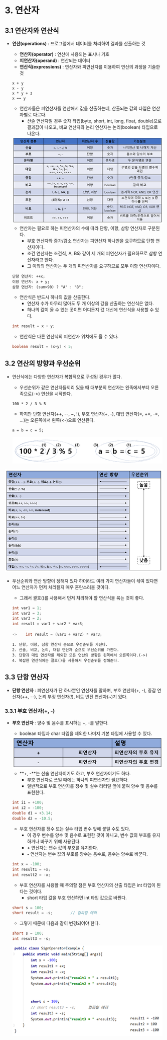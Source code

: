 # 3. 연산자

## 3.1 연산자와 연산식

- **연산(operations)** : 프로그램에서 데이터를 처리하여 결과를 산출하는 것

  - **연산자(operator)** : 연산에 사용되는 표시나 기호
  - **피연산자(operand)** : 연산되는 데이터
  - **연산식(expressions)** : 연산자와 피연산자를 이용하여 연산의 과정을 기술한 것

  ```
  x + y
  x - y
  x * y + z
  x == y
  ```

  - 연산자들은 피연산자를 연산해서 값을 산출하는데, 산출되는 값의 타입은 연산자별로 다르다.
    - 산술 연산자일 경우 숫자 타입(byte, short, int, long, float, double)으로 결과값이 나오고, 비교 연산자와 논리 연산자는 논리(boolean) 타입으로 나온다.

  <img src="./picture/operator table.PNG">

  - 연산자는 필요로 하는 피연산자의 수에 따라 단항, 이항, 삼항 연산자로 구분된다.
    - 부호 연산자와 증가/감소 연산자는 피연산자 하나만을 요구하므로 단항 연산자이다. 
    - 조건 연산자는 조건식, A, B와 같이 세 개의 피연산자가 필요하므로 삼항 연산자라고 한다.
    - 그 이외의 연산자는 두 개의 피연산자를 요구하므로 모두 이항 연산자이다.

  ```
  단항 연산자: ++x;
  이항 연산자: x + y;
  삼항 연산자: (sum>90) ? "A" : "B";
  ```

  - 연산식은 반드시 하나의 값을 산출한다.
    - 연산자 수가 아무리 많아도 두 개 이상의 값을 산출하는 연산식은 없다.
    - 하나의 값이 올 수 있는 곳이면 어디든지 값 대신에 연산식을 사용할 수 있다.

  ```java
  int result = x + y;
  ```

  - 연산식은 다른 연산식의 피연산자 위치에도 올 수 있다.

  ```java
  boolean result = (x+y) < 5;
  ```



## 3.2 연산의 방향과 우선순위

- 연산식에는 다양한 연산자가 복합적으로 구성된 경우가 많다.

  - 우선순위가 같은 연산자들끼리 있을 때 대부분의 연산자는 왼족에서부터 오른족으로(->) 연산을 시작한다.

  ```
  100 * 2 / 3 % 5
  ```

  - 하지만 단항 연산자(++, --, ~, !), 부호 연산자(+, -), 대입 연산자(=, +=, -=, ...)는 오른쪽에서 왼쪽(<-)으로 연산된다.

  ```
  a = b = c = 5;
  ```

  <img src="./picture/operator priority.PNG">

<img src="./picture/operator priority table.PNG">

- 우선순위와 연산 방향이 정해져 있다 하더라도 여러 가지 연산자들이 섞여 있다면 어느 연산자가 먼저 처리될지 매우 혼란스러울 것이다.

  - 그래서 괄호()를 사용해서 먼저 처리해야 할 연산식을 묶는 것이 좋다.

  ```java
  int var1 = 1;
  int var2 = 3;
  int var3 = 2;
  int result = var1 + var2 * var3;
  
  ->	int result = (var1 + var2) * var3;
  ```

  ```
  1. 단항, 이항, 삼항 연산자 순으로 우선순위를 가진다.
  2. 산술, 비교, 논리, 대입 연산자 순으로 우선순위를 가진다.
  3. 단항과 대입 연산자를 제외한 모든 연산의 방향은 왼쪽에서 오른쪽이다.(->)
  4. 복잡한 연산식에는 괄호()를 사용해서 우선순위를 정해준다.
  ```

  

## 3.3 단항 연산자

- **단항 연산자** : 피연산자가 단 하나뿐인 연산자를 말하며, 부호 연산자(+, -), 증감 연산자(++, --), 논리 부정 연산자(!), 비트 반전 연산자(~)기 있다.



### 3.3.1 부호 연산자(+, -)

- **부호 연산자** : 양수 및 음수를 표시하는 +, -를 말한다.

  - boolean 타입과 char 타입을 제외한 나머지 기본 타입에 사용할 수 있다.

  <img src="./picture/sign operator.PNG">

  - **+, -**는 산술 연산자이기도 하고, 부호 연산자이기도 하다.
    - 부호 연산자로 쓰일 때에는 하나의 피연산자만 필요하다.
    - 일반적으로 부호 연산자를 정수 및 실수 리터럴 앞에 붙여 양수 및 음수를 표현한다.

  ```java
  int i1 = +100;
  int i2 = -100;
  double d1 = +3.14;
  double d2 = -10.5;
  ```

  - 부호 연산자를 정수 또는 실수 타입 변수 앞에 붙일 수도 있다.
    - 이 경우 변수를 양수 및 음수로 표현한 것이 아니고, 변수 값의 부호를 유지하거나 바꾸기 위해 사용된다.
    - **+** 연산자는 변수 값의 부호를 유지한다.
    - **-** 연산자는 변수 값의 부호를 양수는 음수로, 음수는 양수로 바꾼다.

  ```java
  int x = -100;
  int result1 = +x;
  int result2 = -x;
  ```

  - 부호 연산자를 사용할 때 주의할 점은 부호 연산자의 산출 타입은 int 타입이 된다는 것이다.
    - short 타입 값을 부호 연산하면 int 타입 값으로 바뀐다.

  ```java
  short s = 100;
  short result = -s;		// 컴파일 에러
  ```

  - 그렇기 때문에 다음과 같이 변경되어야 한다.

  ```java
  short s = 100;
  int result3 = -s;
  ```

  <img src="./picture/SignOperatorExample.PNG">

